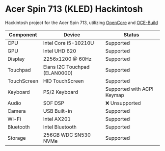 # Acer Spin 713 (KLED) Hackintosh

Hackintosh project for the Acer Spin 713, utilizing [OpenCore](https://github.com/acidanthera/OpenCorePkg) and [OCE-Build](https://github.com/Qonfused/OCE-Build)

| Component  | Device | Status |
| ---------- | ------ | ------ |
| CPU        | Intel Core i5-10210U | Supported |
| GPU        | Intel UHD 620        | Supported |
| Display    | 2256x1200 @ 60Hz     | Supported |
| Touchpad   | Elans I2C Touchpad (ELAN0000) | Supported |
| TouchScreen | HID TouchScreen     | Supported |
| Keyboard   | PS/2 Keyboard        | Supported with ACPI Keymap |
| Audio      | SOF DSP              | ❌ Unsupported |
| Camera     | USB Built-in         | Supported |
| Wi-Fi      | Intel AX201          | Supported |
| Bluetooth  | Intel Bluetooth      | Supported |
| Storage    | 256GB WDC SN530 NVMe | Supported |